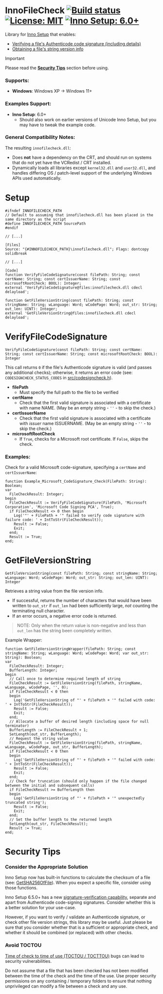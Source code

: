 # InnoFileCheck [![Build status](https://img.shields.io/github/actions/workflow/status/past-due/innofilecheck/CI.yml?branch=main&logo=GitHub&label=Build)](https://github.com/past-due/innofilecheck/actions/workflows/CI.yml?query=workflow%3ACI+branch%3Amain) [![License: MIT](https://img.shields.io/badge/License-MIT-blue.svg)](https://opensource.org/licenses/MIT) [![Inno Setup: 6.0+](https://img.shields.io/badge/Inno%20Setup-6.0%2B-orange.svg)](https://jrsoftware.org/isinfo.php)
Library for [Inno Setup](https://jrsoftware.org/isinfo.php) that enables:
- [Verifying a file's Authenticode code signature (including details)](#verifyfilecodesignature)
- [Obtaining a file's string version info](#getfileversionstring)

> [!IMPORTANT] 
> Please read the **[Security Tips](#security-tips)** section before using.

### Supports:
- **Windows**: Windows XP -> Windows 11+

### Examples Support:
- **Inno Setup**: 6.0+
  - Should also work on earlier versions of Unicode Inno Setup, but you may have to tweak the example code.

### General Compatibility Notes:
The resulting `innofilecheck.dll`:
- Does **not** have a dependency on the CRT, and should run on systems that do not yet have the VCRedist / CRT installed.
- Dynamically loads all libraries except `kernel32.dll` and `user32.dll`, and handles differing OS / patch-level support of the underlying Windows APIs used automatically.

# Setup

```iss
#ifndef INNOFILECHECK_PATH
// Default to assuming that innofilecheck.dll has been placed in the same directory as the script
#define INNOFILECHECK_PATH SourcePath
#endif

// [...]

[Files]
Source: "{#INNOFILECHECK_PATH}\innofilecheck.dll"; Flags: dontcopy solidbreak

// [...]

[Code]
function VerifyFileCodeSignature(const filePath: String; const certName: String; const certIssuerName: String; const microsoftRootCheck: BOOL): Integer;
external 'VerifyFileCodeSignature@files:innofilecheck.dll cdecl delayload';

function GetFileVersionString(const filePath: String; const stringName: String; wLanguage: Word; wCodePage: Word; out_str: String; out_len: UINT): Integer;
external 'GetFileVersionString@files:innofilecheck.dll cdecl delayload';
```

# VerifyFileCodeSignature

`VerifyFileCodeSignature(const filePath: String; const certName: String; const certIssuerName: String; const microsoftRootCheck: BOOL): Integer`

This call returns `0` if the file's Authenticode signature is valid (and passes any additional checks); otherwise, it returns an error code (see: `CODESIGNCHECK_STATUS_CODES` in [src/codesigncheck.h](src/codesigncheck.h)).

- **filePath**
  - Must specify the full path to the file to be verified
- **certName**
  - Check that the first valid signature is associated with a certificate with name NAME. (May be an empty string - `''` - to skip the check.)
- **certIssuerName**
  - Check that the first valid signature is associated with a certificate with _issuer_ name ISSUERNAME. (May be an empty string - `''` - to skip the check.)
- **microsoftRootCheck**
  - If `True`, checks for a Microsoft root certificate. If `False`, skips the check.

### Examples:

Check for a valid Microsoft code-signature, specifying a `certName` and `certIssuerName`:
```iss
function Example_Microsoft_CodeSignature_Check(FilePath: String): Boolean;
var
  FileCheckResult: Integer;
begin
  FileCheckResult := VerifyFileCodeSignature(FilePath, 'Microsoft Corporation', 'Microsoft Code Signing PCA', True);
  if FileCheckResult <> 0 then begin
    Log('"' + FilePath + '" failed to verify code signature with failure code: ' + IntToStr(FileCheckResult));
    Result := False;
    Exit;
  end;
  Result := True;
end;
```

# GetFileVersionString

`GetFileVersionString(const filePath: String; const stringName: String; wLanguage: Word; wCodePage: Word; out_str: String; out_len: UINT): Integer`

Retrieves a string value from the file version info.

- If successful, returns the number of characters that would have been written to `out_str` if `out_len` had been sufficiently large, _not_ counting the terminating null character.
- If an error occurs, a negative error code is returned.

> NOTE: Only when the return value is non-negative and less than `out_len` has the string been completely written.

Example Wrapper:
```iss
function GetFileVersionStringWrapper(filePath: String; const stringName: String; wLanguage: Word; wCodePage: Word; var out_str: String): Boolean;
var
  FileCheckResult: Integer;
  BufferLength: Integer;
begin
  // Call once to determine required length of string
  FileCheckResult := GetFileVersionString(filePath, stringName, wLanguage, wCodePage, '', 0);
  if FileCheckResult < 0 then
  begin
    Log('GetFileVersionString of "' + filePath + '" failed with code: ' + IntToStr(FileCheckResult));
    Result := False;
    Exit;
  end;
  // Allocate a buffer of desired length (including space for null terminator)
  BufferLength := FileCheckResult + 1;
  SetLength(out_str, BufferLength);
  // Request the string value
  FileCheckResult := GetFileVersionString(filePath, stringName, wLanguage, wCodePage, out_str, BufferLength);
  if FileCheckResult < 0 then
  begin
    Log('GetFileVersionString of "' + filePath + '" failed with code: ' + IntToStr(FileCheckResult));
    Result := False;
    Exit;
  end;
  // Check for truncation (should only happen if the file changed between the initial and subsequent calls)
  if FileCheckResult >= BufferLength then
  begin
    Log('GetFileVersionString of "' + filePath + '" unexpectedly truncated string');
    Result := False;
    Exit;
  end;
  // Set the buffer length to the returned length
  SetLength(out_str, FileCheckResult);
  Result := True;
end;
```

# Security Tips

### Consider the Appropriate Solution

Inno Setup now has built-in functions to calculate the checksum of a file (see: [GetSHA256OfFile](https://jrsoftware.org/ishelp/topic_isxfunc_getsha256offile.htm)). When you expect a specific file, consider using those functions.

Inno Setup 6.5.0+ has a new [signature-verification capability](https://jrsoftware.org/ishelp/index.php?topic=issig), separate and apart from Authenticode code-signing signatures. Consider whether this is a better solution for your use-case.

However, if you want to verify / validate an Authenticode signature, or check other file version strings, this library may be useful. Just please be sure that you consider whether that is a sufficient or appropriate check, and whether it should be combined (or replaced) with other checks.

### Avoid TOCTOU

[Time of check to time of use (TOCTOU / TOCTTOU)](https://en.wikipedia.org/wiki/Time_of_check_to_time_of_use) bugs can lead to security vulnerabilities.

Do not assume that a file that has been checked has not been modified between the time of the check and the time of the use. Use proper security permissions on any containing / temporary folders to ensure that nothing unprivileged can modify a file between a check and any use.
